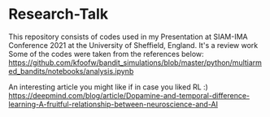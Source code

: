 # Research-Talk
This repository consists of codes used in my Presentation at SIAM-IMA Conference 2021 at the University of Sheffield, England.
It's a review work
Some of the codes were taken from the references below:
https://github.com/kfoofw/bandit_simulations/blob/master/python/multiarmed_bandits/notebooks/analysis.ipynb


An interesting article you might like if in case you liked RL :)
https://deepmind.com/blog/article/Dopamine-and-temporal-difference-learning-A-fruitful-relationship-between-neuroscience-and-AI
